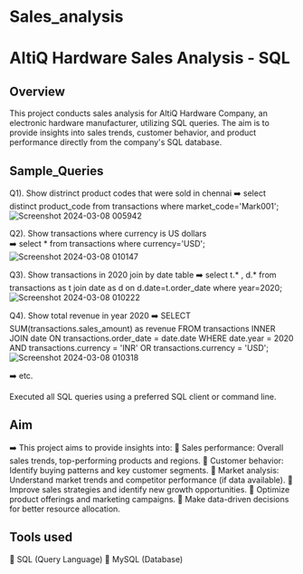 # Sales_analysis
# AltiQ Hardware Sales Analysis - SQL

## Overview
This project conducts sales analysis for AltiQ Hardware Company, an electronic hardware manufacturer, utilizing SQL queries. The aim is to provide insights into sales trends, customer behavior, and product performance directly from the company's SQL database.

## Sample_Queries

Q1). Show distrinct product codes that were sold in chennai 
➡️ select distinct product_code from transactions where market_code='Mark001';
![Screenshot 2024-03-08 005942](https://github.com/Chandan65171/Sales_analysis/assets/145855999/59bc4da9-690b-4838-8890-c446ff75527f)


Q2). Show transactions where currency is US dollars  
➡️ select * from transactions where currency='USD';
![Screenshot 2024-03-08 010147](https://github.com/Chandan65171/Sales_analysis/assets/145855999/ea5de60f-7035-4d8b-bf48-263fb23ce634)

Q3). Show transactions in 2020 join by date table 
➡️ select t.* , d.* from transactions as t join date as d on d.date=t.order_date where year=2020;
![Screenshot 2024-03-08 010222](https://github.com/Chandan65171/Sales_analysis/assets/145855999/9c23ea8c-9eb8-41a7-90cc-65f4a1b73c64)

Q4). Show total revenue in year 2020 
➡️ SELECT 
    SUM(transactions.sales_amount) as  revenue
FROM
    transactions
        INNER JOIN
    date ON transactions.order_date = date.date
WHERE
    date.year = 2020
        AND transactions.currency = 'INR'
        OR transactions.currency = 'USD';
![Screenshot 2024-03-08 010318](https://github.com/Chandan65171/Sales_analysis/assets/145855999/890cbfc9-6ba1-4b35-a7b4-93da3c0d6c43)

  ➡️ etc.
        
Executed all SQL queries using a preferred SQL client or command line.

 ## Aim
 ➡️ This project aims to provide insights into:
 💠 Sales performance: Overall sales trends, top-performing products and regions.
 💠 Customer behavior: Identify buying patterns and key customer segments.
 💠 Market analysis: Understand market trends and competitor performance (if data available).
 💠 Improve sales strategies and identify new growth opportunities.
 💠 Optimize product offerings and marketing campaigns.
 💠 Make data-driven decisions for better resource allocation.

##  Tools used
 💠 SQL (Query Language)
 💠 MySQL (Database) 
